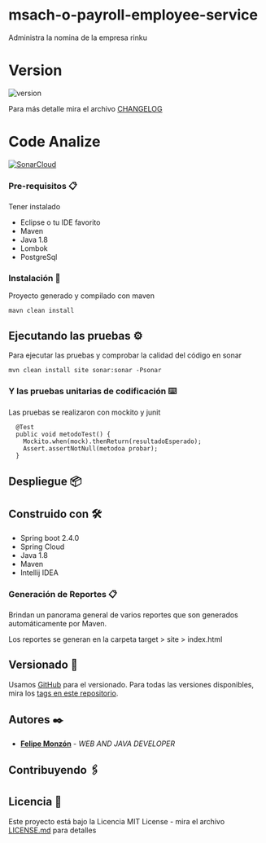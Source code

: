 # msach-o-payroll-employee-service

Administra la nomina de la empresa rinku

# Version

![version](https://img.shields.io/badge/version-1.0.0-blue.svg)

Para más detalle mira el archivo [CHANGELOG](CHANGELOG)

# Code Analize

[![SonarCloud](https://github.com/felipemonzon/msacm-d-csmg-customer-managment/actions/workflows/sonarCloud.yml/badge.svg?branch=main)](https://github.com/felipemonzon/msach-o-payroll-employee-service/actions/workflows/sonarCloud.yml)

### Pre-requisitos 📋

Tener instalado
* Eclipse o tu IDE favorito
* Maven
* Java 1.8
* Lombok
* PostgreSql

### Instalación 🔧

Proyecto generado y compilado con maven

```
mavn clean install
```

## Ejecutando las pruebas ⚙

Para ejecutar las pruebas y comprobar la calidad del código en sonar

```
mvn clean install site sonar:sonar -Psonar
```

### Y las pruebas unitarias de codificación ⌨️

Las pruebas se realizaron con mockito y junit



      @Test
      public void metodoTest() {
        Mockito.when(mock).thenReturn(resultadoEsperado);
        Assert.assertNotNull(metodoa probar);
      }



## Despliegue 📦

## Construido con 🛠️

* Spring boot 2.4.0
* Spring Cloud
* Java 1.8
* Maven
* Intellij IDEA

### Generación de Reportes 📋

Brindan un panorama general de varios reportes que son generados automáticamente por Maven.


Los reportes se generan en la carpeta target > site > index.html

## Versionado 📌

Usamos [GitHub](https://github.com/felipemonzon/msach-o-payroll-employee-service) para el versionado. Para todas las versiones disponibles, mira los [tags en este repositorio](https://github.com/felipemonzon/msach-o-payroll-employee-service/tags).
## Autores ✒️

* **[Felipe Monzón](https://felipemonzon.github.io/)** - *WEB AND JAVA DEVELOPER*

## Contribuyendo 🖇


## Licencia 📄

Este proyecto está bajo la Licencia MIT License - mira el archivo [LICENSE.md](LICENSE) para detalles

